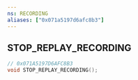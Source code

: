 ```yaml
---
ns: RECORDING
aliases: ["0x071a5197d6afc8b3"]
---
```

## STOP_REPLAY_RECORDING

```c
// 0x071A5197D6AFC8B3
void STOP_REPLAY_RECORDING();
```
